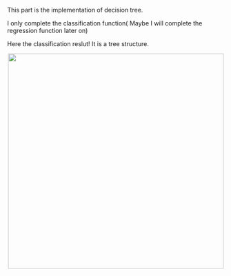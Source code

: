 This part is the implementation of decision tree.

I only complete the classification function( Maybe I will complete the regression function later on)

Here the classification reslut! It is a tree structure.
<div align=center>
 <img src="https://github.com/liziniu/machine_learning_2018_spring/blob/master/decision_tree/tree.jpeg" width="500" height="500" />
<div>
